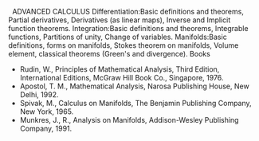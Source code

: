 ---
---
 
ADVANCED CALCULUS
Differentiation:Basic definitions and theorems, Partial derivatives,
Derivatives (as linear maps), Inverse and Implicit function theorems.
Integration:Basic definitions and theorems, Integrable functions, Partitions of
unity, Change of variables.
Manifolds:Basic definitions, forms on manifolds, Stokes theorem on manifolds,
Volume element, classical theorems (Green's and divergence).
Books

* Rudin, W., Principles of Mathematical Analysis, Third Edition, International
  Editions, McGraw Hill Book Co., Singapore, 1976.
* Apostol, T. M., Mathematical Analysis, Narosa Publishing House, New Delhi,
  1992.
* Spivak, M., Calculus on Manifolds, The Benjamin Publishing Company, New York,
  1965.
* Munkres, J., R., Analysis on Manifolds, Addison-Wesley Publishing Company,
  1991.

